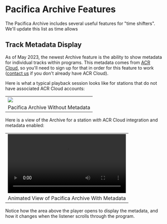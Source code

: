 <!--
---

	title: Pacifica Archiver Features
	author: David Klann <dklann@broadcasttool.com>
	date: Tue May  2 10:37:36 AM CDT 2023
---
-->
<!-- Create formatted output with one of these commands:
	pandoc --toc --standalone --self-contained -f markdown -t latex -o features.pdf features.md
-->

# Pacifica Archive Features #

The Pacifica Archive includes several useful features for "time shifters". We'll update this list as time allows

## Track Metadata Display ##

As of May 2023, the newest Archive feature is the ability to show metadata for individual tracks within programs. This metadata comes from [ACR Cloud](https://acrcloud.com/), so you'll need to sign up for that in order for this feature to work ([contact us](mailto:info@pacifica-affiliates.org) if you don't already have ACR Cloud).

Here is what a typical playback session looks like for stations that do not have associated ACR Cloud accounts:

<table>
 <tr>
  <td><img src="example-archive-without-metadata.png" /></td>
 </tr>
 <tr>
  <td style="text-align: center;">Pacifica Archive Without Metadata</td>
 </tr>
</table>

Here is a view of the Archive for a station _with_ ACR Cloud integration and metadata enabled:

<table>
 <tr>
  <td>
    <video controls width="100%">
      <source src="archive-metadata-demo.webm" type="video/webm">
    </video>
  </td>
 </tr>
 <tr>
  <td style="text-align: center;">Animated View of Pacifica Archive With Metadata</td>
 </tr>
</table>

Notice how the area above the player opens to display the metadata, and how it changes when the listener scrolls through the program.
